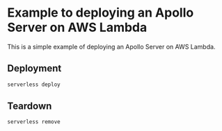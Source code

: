 # Example to deploying an Apollo Server on AWS Lambda

This is a simple example of deploying an Apollo Server on AWS Lambda.

## Deployment

```sh
serverless deploy
```

## Teardown

```sh
serverless remove
```